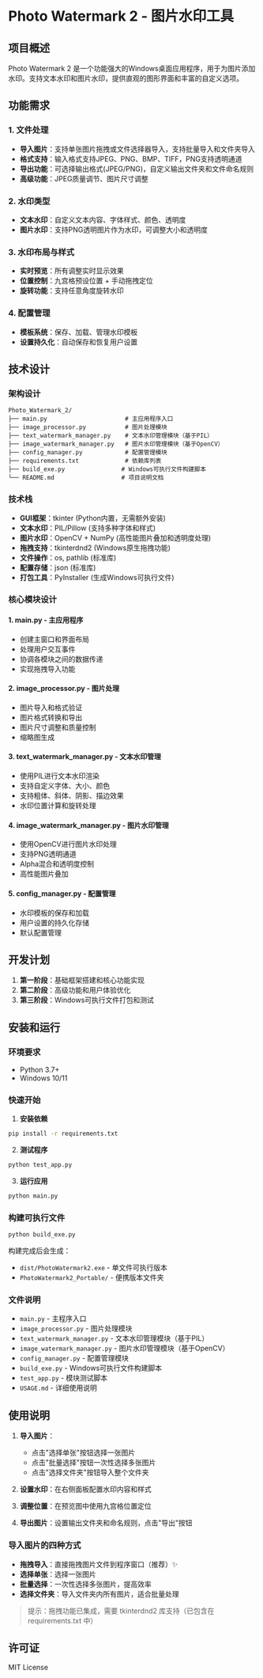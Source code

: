 # Photo Watermark 2 - 图片水印工具

## 项目概述

Photo Watermark 2 是一个功能强大的Windows桌面应用程序，用于为图片添加水印。支持文本水印和图片水印，提供直观的图形界面和丰富的自定义选项。

## 功能需求

### 1. 文件处理
- **导入图片**：支持单张图片拖拽或文件选择器导入，支持批量导入和文件夹导入
- **格式支持**：输入格式支持JPEG、PNG、BMP、TIFF，PNG支持透明通道
- **导出功能**：可选择输出格式(JPEG/PNG)，自定义输出文件夹和文件命名规则
- **高级功能**：JPEG质量调节、图片尺寸调整

### 2. 水印类型
- **文本水印**：自定义文本内容、字体样式、颜色、透明度
- **图片水印**：支持PNG透明图片作为水印，可调整大小和透明度

### 3. 水印布局与样式
- **实时预览**：所有调整实时显示效果
- **位置控制**：九宫格预设位置 + 手动拖拽定位
- **旋转功能**：支持任意角度旋转水印

### 4. 配置管理
- **模板系统**：保存、加载、管理水印模板
- **设置持久化**：自动保存和恢复用户设置

## 技术设计

### 架构设计
```
Photo_Watermark_2/
├── main.py                      # 主应用程序入口
├── image_processor.py           # 图片处理模块
├── text_watermark_manager.py    # 文本水印管理模块（基于PIL）
├── image_watermark_manager.py   # 图片水印管理模块（基于OpenCV）
├── config_manager.py            # 配置管理模块
├── requirements.txt             # 依赖库列表
├── build_exe.py                # Windows可执行文件构建脚本
└── README.md                   # 项目说明文档
```

### 技术栈
- **GUI框架**：tkinter (Python内置，无需额外安装)
- **文本水印**：PIL/Pillow (支持多种字体和样式)
- **图片水印**：OpenCV + NumPy (高性能图片叠加和透明度处理)
- **拖拽支持**：tkinterdnd2 (Windows原生拖拽功能)
- **文件操作**：os, pathlib (标准库)
- **配置存储**：json (标准库)
- **打包工具**：PyInstaller (生成Windows可执行文件)

### 核心模块设计

#### 1. main.py - 主应用程序
- 创建主窗口和界面布局
- 处理用户交互事件
- 协调各模块之间的数据传递
- 实现拖拽导入功能

#### 2. image_processor.py - 图片处理
- 图片导入和格式验证
- 图片格式转换和导出
- 图片尺寸调整和质量控制
- 缩略图生成

#### 3. text_watermark_manager.py - 文本水印管理
- 使用PIL进行文本水印渲染
- 支持自定义字体、大小、颜色
- 支持粗体、斜体、阴影、描边效果
- 水印位置计算和旋转处理

#### 4. image_watermark_manager.py - 图片水印管理
- 使用OpenCV进行图片水印处理
- 支持PNG透明通道
- Alpha混合和透明度控制
- 高性能图片叠加

#### 5. config_manager.py - 配置管理
- 水印模板的保存和加载
- 用户设置的持久化存储
- 默认配置管理

## 开发计划

1. **第一阶段**：基础框架搭建和核心功能实现
2. **第二阶段**：高级功能和用户体验优化
3. **第三阶段**：Windows可执行文件打包和测试

## 安装和运行

### 环境要求
- Python 3.7+
- Windows 10/11

### 快速开始
1. **安装依赖**
```bash
pip install -r requirements.txt
```

2. **测试程序**
```bash
python test_app.py
```

3. **运行应用**
```bash
python main.py
```

### 构建可执行文件
```bash
python build_exe.py
```

构建完成后会生成：
- `dist/PhotoWatermark2.exe` - 单文件可执行版本
- `PhotoWatermark2_Portable/` - 便携版本文件夹

### 文件说明
- `main.py` - 主程序入口
- `image_processor.py` - 图片处理模块
- `text_watermark_manager.py` - 文本水印管理模块（基于PIL）
- `image_watermark_manager.py` - 图片水印管理模块（基于OpenCV）
- `config_manager.py` - 配置管理模块
- `build_exe.py` - Windows可执行文件构建脚本
- `test_app.py` - 模块测试脚本
- `USAGE.md` - 详细使用说明

## 使用说明

1. **导入图片**：
   - 点击"选择单张"按钮选择一张图片
   - 点击"批量选择"按钮一次性选择多张图片
   - 点击"选择文件夹"按钮导入整个文件夹
   
2. **设置水印**：在右侧面板配置水印内容和样式

3. **调整位置**：在预览图中使用九宫格位置定位

4. **导出图片**：设置输出文件夹和命名规则，点击"导出"按钮

### 导入图片的四种方式

- **拖拽导入**：直接拖拽图片文件到程序窗口（推荐）✨
- **选择单张**：选择一张图片
- **批量选择**：一次性选择多张图片，提高效率
- **选择文件夹**：导入文件夹内所有图片，适合批量处理

> 提示：拖拽功能已集成，需要 tkinterdnd2 库支持（已包含在 requirements.txt 中）

## 许可证

MIT License